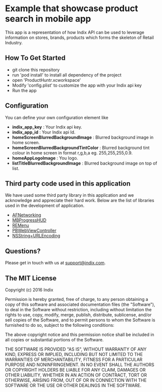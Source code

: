 # Example that showcase product search in mobile app

This app is a representation of how Indix API can be used to leverage information on stores, brands, products which forms the skeleton of Retail Industry.

## How To Get Started

* git clone this repository
* run 'pod install' to install all dependency of the project
* open 'ProductHuntr.xcworkspace'
* Modify 'config.plist' to customize the app with your Indix api key
* Run the app

## Configuration
You can define your own configuration element like

* **indix_app_key** : Your Indix api key. 
* **indix_app_id** : Your Indix api Id.
* **homeScreenBlurredBackgroundImage** : Blurred background image in home screen.
* **homeScreenBlurredBackgroundTintColor** : Blurred background tint colour in home screen in format r,g,b,a eg. 255,255,255,0.9.
* **homeAppLogoImage** : You logo.
* **listTitleBlurredBackgroundImage** : Blurred background image on top of list.


## Third party code used in this application
We have used some third party library in this application and we acknowledge and appreciate their hard work. Below are the list of libraries used in the development of application.

* [AFNetworking](https://github.com/AFNetworking/AFNetworking/blob/master/LICENSE)
* [MBProgressHUD](https://github.com/jdg/MBProgressHUD/blob/master/LICENSE)
* [REMenu](https://github.com/romaonthego/REMenu/blob/master/LICENSE)
* [PBWebViewController](https://github.com/kmikael/PBWebViewController/blob/master/LICENSE.txt)
* [NSString+URLEncoding](https://github.com/kmikael/PBWebViewController/blob/master/LICENSE.txt)


## Questions?

Please get in touch with us at support@indix.com.


## The MIT License
Copyright (c) 2016 Indix

Permission is hereby granted, free of charge, to any person obtaining a copy of this software and associated documentation files (the "Software"), to deal in the Software without restriction, including without limitation the rights to use, copy, modify, merge, publish, distribute, sublicense, and/or sell copies of the Software, and to permit persons to whom the Software is furnished to do so, subject to the following conditions:

The above copyright notice and this permission notice shall be included in all copies or substantial portions of the Software.

THE SOFTWARE IS PROVIDED "AS IS", WITHOUT WARRANTY OF ANY KIND, EXPRESS OR IMPLIED, INCLUDING BUT NOT LIMITED TO THE WARRANTIES OF MERCHANTABILITY, FITNESS FOR A PARTICULAR PURPOSE AND NONINFRINGEMENT. IN NO EVENT SHALL THE AUTHORS OR COPYRIGHT HOLDERS BE LIABLE FOR ANY CLAIM, DAMAGES OR OTHER LIABILITY, WHETHER IN AN ACTION OF CONTRACT, TORT OR OTHERWISE, ARISING FROM, OUT OF OR IN CONNECTION WITH THE SOFTWARE OR THE USE OR OTHER DEALINGS IN THE SOFTWARE.
